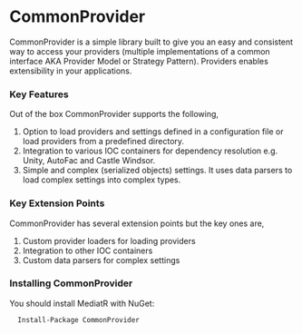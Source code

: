 # CommonProvider

CommonProvider is a simple library built to give you an easy and consistent way to access your providers (multiple implementations of a common interface AKA Provider Model or Strategy Pattern). Providers enables extensibility in
your applications.

### Key Features
Out of the box CommonProvider supports the following,

1. Option to load providers and settings defined in a configuration file or load providers from a predefined directory.
2. Integration to various IOC containers for dependency resolution e.g. Unity, AutoFac and Castle Windsor.
3. Simple and complex (serialized objects) settings. It uses data parsers to load complex settings into complex types.


### Key Extension Points
CommonProvider has several extension points but the key ones are,

1. Custom provider loaders for loading providers
2. Integration to other IOC containers
3. Custom data parsers for complex settings

### Installing CommonProvider
You should install MediatR with NuGet:

```
  Install-Package CommonProvider
```
